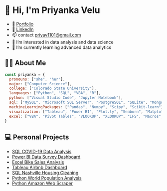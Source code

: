 # 👋 Hi, I'm Priyanka Velu

- 💌 [Portfolio](http://priyanka-velu.github.io) 
- 💬 [LinkedIn](https://www.linkedin.com/in/priyanka-velu-916474202/)
- 📫 contact [priyav1101@gmail.com](mailto:priyav1101@gmail.com)
- 👀 I’m interested in data analysis and data science
- 🌱 I’m currently learning advanced data analytics

## 👩‍💻 About Me
```javascript
const priyanka = {
  pronouns: ["she", "her"],
  major: ["Computer Science"],
  college: ["Colorado State University"],
  languages: ["Python", "SQL", "VBA", "R"],
  python: ["Visual Studio Code", "Jupyter Notebook"],
  sql: ["MySQL", "Microsoft SQL Server", "PostgreSQL", "SQLite", "MongoDB"],
  machineLearningPackages: ["Pandas", "Numpy", "Scipy", "Scikit-learn"],
  visualization: ["Tableau", "Power BI", "Plot.ly", "Seaborn", "Matplotlib"],
  excel: ["VBA", "Pivot Tables", "VLOOKUP", "XLOOKUP", "IFS", "Macros", "Charts", "Conditional Formatting", "Index/Match"],
}
```

## 💻 Personal Projects
- [SQL COVID-19 Data Analysis](https://github.com/priyanka-velu/SQL-COVID-19-Data-Analysis)
- [Power BI Data Survey Dashboard](https://github.com/priyanka-velu/Power-BI-Data-Survey-Dashboard)
- [Excel Bike Sales Analysis](https://github.com/priyanka-velu/Excel-Bike-Sales-Analysis)
- [Tableau Airbnb Dashboard](https://github.com/priyanka-velu/Tableau-Airbnb-Dashboard)
- [SQL Nashville Housing Cleaning](https://github.com/priyanka-velu/SQL-Nashville-Housing-Cleaning)
- [Python World Population Analysis](https://github.com/priyanka-velu/Python-World-Population-Analysis)
- [Python Amazon Web Scraper](https://github.com/priyanka-velu/Python-Amazon-Web-Scraper)
